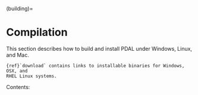 (building)=

# Compilation

This section describes how to build and install PDAL under Windows, Linux,
and Mac.

```{seealso}
{ref}`download` contains links to installable binaries for Windows, OSX, and
RHEL Linux systems.
```

Contents:
